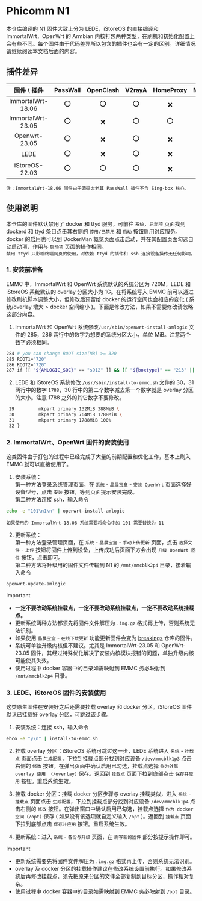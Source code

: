 # Phicomm N1

本仓库编译的 N1 固件大致上分为 LEDE，iStoreOS 的直接编译和 ImmortalWrt，OpenWrt 的 Armbian 内核打包两种类型，在刷机和初始化配置上会有些不同。每个固件由于代码差异所以包含的插件也会有一定的区别。详细情况请继续阅读本文档后面的内容。

## 插件差异

|固件 \ 插件 |PassWall |OpenClash |V2rayA |HomeProxy |Mihomo |DAED |
|:---: |:---: |:---: |:---: |:---: |:---: |:---: |
|ImmortalWrt-18.06 |⭕ |⭕ |⭕ |❌ |❌ |❌ |
|ImmortalWrt-23.05 |⭕ |❌ |⭕ |⭕ |⭕ |⭕ |
|Openwrt-23.05 |⭕ |❌ |⭕ |❌ |⭕ |⭕ |
|LEDE |⭕ |❌ |⭕ |❌ |⭕ |⭕ |
|iStoreOS-22.03 |⭕ |⭕ |⭕ |❌ |❌ |❌ |

`注：ImmortalWrt-18.06 固件由于源码太老其 PassWall 插件不含 Sing-box 核心。`

## 使用说明

本仓库的固件默认禁用了 docker 和 ttyd 服务，可前往 `系统`，`启动项` 页面找到 dockerd 和 ttyd 条目点击其右侧的 `停用/已禁用` 和 `启动` 按钮启用对应服务。docker 的启用也可以到 DockerMan 概览页面点击启动，并在其配置页面勾选自动启动项，作用与 `启动项` 页面的操作相同。  
`禁用 ttyd 只影响终端网页的使用，对依赖 ttyd 的插件和 ssh 连接设备操作无任何影响。`

### 1. 安装前准备

EMMC 中，ImmortalWrt 和 OpenWrt 系统默认的系统分区为 720M，LEDE 和 iStoreOS 系统默认的 overlay 分区大小为 1G。在将系统写入 EMMC 前可以通过修改刷机脚本调整大小，但修改后预留给 docker 的运行空间也会相应的变化 ( 系统/overlay 增大 > docker 空间缩小 )。下面是修改方法，如果不需要修改请忽略这部分内容。

1. ImmortalWrt 和 OpenWrt 系统修改`/usr/sbin/openwrt-install-amlogic` 文件的 285，286 两行中的数字为想要的系统分区大小，单位 MiB。注意两个数字必须相同。

```bash
284 # you can change ROOT size(MB) >= 320
285 ROOT1="720"
286 ROOT2="720"
287 if [[ "${AMLOGIC_SOC}" == "s912" ]] && [[ "${boxtype}" == "213" || "${boxtype}" == "2e" ]]; then
```

2. LEDE 和 iStoreOS 系统修改 `/usr/sbin/install-to-emmc.sh` 文件的 30，31 两行中的数字 `1788`，30 行中的第二个数字减去第一个数字就是 overlay 分区的大小。注意 1788 之外的其它数字不要修改。

```bash
 29 		mkpart primary 132MiB 388MiB \
 30 		mkpart primary 764MiB 1788MiB \
 31 		mkpart primary 1788MiB 100%
 32 }
```

### 2. ImmortalWrt、OpenWrt 固件的安装使用

这类固件由于打包的过程中已经完成了大量的前期配置和优化工作，基本上刷入 EMMC 就可以直接使用了。

1. 安装系统：  
第一种方法登录系统管理页面，在 `系统` - `晶晨宝盒` - `安装 OpenWrt` 页面选择好设备型号，点击 `安装` 按钮，等到页面提示安装完成。  
第二种方法连接 ssh，输入命令

```bash
echo -e "101\n1\n" | openwrt-install-amlogic
```
`如果使用的 ImmortalWrt-18.06 系统需要将命令中的 101 需要替换为 11`



2. 更新系统：  
第一种方法登录管理页面，在 `系统` - `晶晨宝盒` - `手动上传更新` 页面，点击 `选择文件` - `上传` 按钮将固件上传到设备，上传成功后页面下方会出现 `升级 OpenWrt 固件` 按钮，点击即可。  
第二种方法将升级用的固件文件传输到 N1 的 `/mnt/mmcblk2p4` 目录，接着输入命令

```bash
openwrt-update-amlogic
```

> [!IMPORTANT]
> - **一定不要改动系统挂载点，一定不要改动系统挂载点，一定不要改动系统挂载点。**
> - 更新系统两种方法都须先将固件文件解压为 `.img.gz` 格式再上传，否则系统无法识别。
> - 如果使用 `晶晨宝盒` - `在线下载更新` 功能更新固件会变为 [breakings](https://github.com/breakings/OpenWrt) 仓库的固件。
> - 系统可单独升级内核但不建议。尤其是 ImmortalWrt-23.05 和 OpenWrt-23.05 固件，其经过特殊优化解决了安装内核模块报错的问题，单独升级内核可能使其失效。
> - 使用过程中 docker 容器中的目录如需映射到 EMMC 务必映射到 `/mnt/mmcblk2p4` 目录。

### 3. LEDE、iStoreOS 固件的安装使用

这类原生固件在安装好之后还需要挂载 overlay 和 docker 分区。iStoreOS 固件默认已挂载好 overlay 分区，可跳过该步骤。

1. 安装系统：连接 ssh，输入命令 

```bash
ehco -e "y\n" | install-to-emmc.sh
```

2. 挂载 overlay 分区：iStoreOS 系统可跳过这一步，LEDE 系统进入 `系统` - `挂载点` 页面点击 `生成配置`，下拉到挂载点部分找到对应设备 `/dev/mmcblk1p3` 点击右侧的 `修改` 按钮。在弹出页面中确认启用已勾选，挂载点选择 `作为外部 overlay 使用 （/overlay)` 保存。返回到 `挂载点` 页面下拉到底部点击 `保存并应用` 按钮。重启系统生效。

3. 挂载 docker 分区：挂载 docker 分区步骤与 overlay 挂载类似，进入 `系统` - `挂载点` 页面点击 `生成配置`，下拉到挂载点部分找到对应设备 `/dev/mmcblk1p4` 点击右侧的 `修改` 按钮。在弹出窗口中确认启用已勾选，挂载点选择 `作为 docker 空间（/opt)` 保存 ( 如果没有该选项就自定义输入 `/opt` )。返回到 `挂载点` 页面下拉到底部点击 `保存并应用` 按钮。重启系统生效。

4. 更新系统：进入 `系统` - `备份与升级` 页面，在 `刷写新的固件` 部分按提示操作即可。

> [!IMPORTANT]
> - 更新系统需要先将固件文件解压为 `.img.gz` 格式再上传，否则系统无法识别。
> - overlay 及 docker 分区的挂载操作建议在修改系统设置前执行。如果修改系统后再修改挂载点，须先把原来分区的文件全部复制到目标分区，操作相对复杂。
> - 使用过程中 docker 容器中的目录如需映射到 EMMC 务必映射到 `/opt` 目录。
